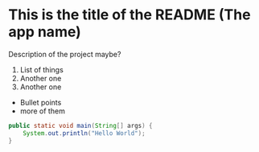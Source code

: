 # This is the title of the README (The app name)
Description of the project maybe?

1. List of things
1. Another one
1. Another one

- Bullet points
- more of them

```java
public static void main(String[] args) {
    System.out.println("Hello World");
}
```
